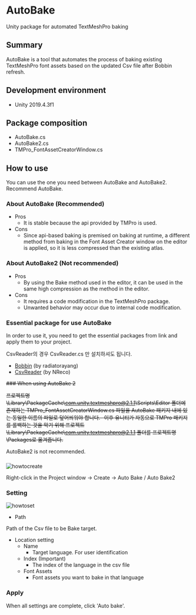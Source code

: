# AutoBake
Unity package for automated TextMeshPro baking

## Summary
AutoBake is a tool that automates the process of baking existing TextMeshPro font assets based on the updated Csv file after Bobbin refresh.

## Development environment

-   Unity 2019.4.3f1

## Package composition

-   AutoBake.cs
-   AutoBake2.cs
-   TMPro_FontAssetCreatorWindow.cs


## How to use

You can use the one you need between AutoBake and AutoBake2. Recommend AutoBake.

### About AutoBake (Recommended)

-   Pros
    -   It is stable because the api provided by TMPro is used.
-   Cons
    -   Since api-based baking is premised on baking at runtime, a different method from baking in the Font Asset Creator window on the editor is applied, so it is less compressed than the existing atlas.

### About AutoBake2 (Not recommended)

-   Pros
    -   By using the Bake method used in the editor, it can be used in the same high compression as the method in the editor.
-   Cons
    -   It requires a code modification in the TextMeshPro package.
    -   Unwanted behavior may occur due to internal code modification.

### Essential package for use AutoBake

In order to use it, you need to get the essential packages from link and apply them to your project.

CsvReader의 경우 CsvReader.cs 만 설치하셔도 됩니다.

-   [Bobbin](https://github.com/radiatoryang/bobbin) (by radiatorayang)
-   [CsvReader](https://github.com/nreco/csv/) (by NReco)

~~### When using AutoBake 2~~

~~프로젝트명\Library\PackageCache\com.unity.textmeshpro@2.1.1\Scripts\Editor 폴더에 존재하는 TMPro_FontAssetCreatorWindow.cs 파일을 AutoBake 패키지 내에 있는 동일한 이름의 파일로 덮어씌워야 합니다.- 이후 유니티가 자동으로 TMPro 패키지를 롤백하는 것을 막기 위해 프로젝트\Library\PackageCache\com.unity.textmeshpro@2.1.1 폴더를 프로젝트명\Packages로 옮겨줍니다.~~

AutoBake2 is not recommended.

### 
![howtocreate](https://user-images.githubusercontent.com/43133819/88871472-ec30e500-d252-11ea-9559-07b5972dbba7.png)

Right-click in the Project window → Create → Auto Bake / Auto Bake2

### Setting

![howtoset](https://user-images.githubusercontent.com/43133819/88871551-2306fb00-d253-11ea-98c0-f1640110e526.png)

-   Path

Path of the Csv file to be Bake target.

-   Location setting
    -   Name
        -   Target language. For user identification
    -   Index (Important)
        -   The index of the language in the csv file
    -   Font Assets
        -   Font assets you want to bake in that language

### Apply

When all settings are complete, click 'Auto bake'.

